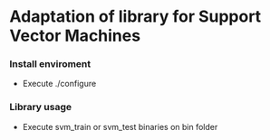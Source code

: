 # Adaptation of library for Support Vector Machines

### Install enviroment
- Execute ./configure

### Library usage
- Execute svm_train or svm_test binaries on bin folder
